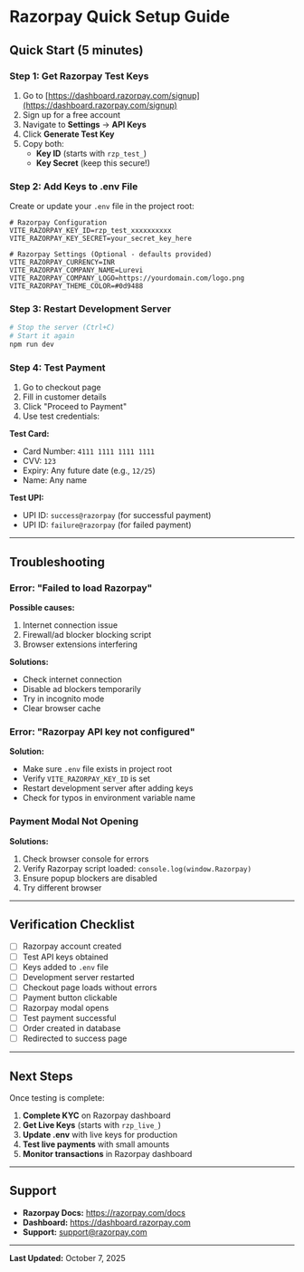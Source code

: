 # Razorpay Quick Setup Guide

## Quick Start (5 minutes)

### Step 1: Get Razorpay Test Keys

1. Go to [https://dashboard.razorpay.com/signup](https://dashboard.razorpay.com/signup)
2. Sign up for a free account
3. Navigate to **Settings** → **API Keys**
4. Click **Generate Test Key**
5. Copy both:
   - **Key ID** (starts with `rzp_test_`)
   - **Key Secret** (keep this secure!)

### Step 2: Add Keys to .env File

Create or update your `.env` file in the project root:

```env
# Razorpay Configuration
VITE_RAZORPAY_KEY_ID=rzp_test_xxxxxxxxxx
VITE_RAZORPAY_KEY_SECRET=your_secret_key_here

# Razorpay Settings (Optional - defaults provided)
VITE_RAZORPAY_CURRENCY=INR
VITE_RAZORPAY_COMPANY_NAME=Lurevi
VITE_RAZORPAY_COMPANY_LOGO=https://yourdomain.com/logo.png
VITE_RAZORPAY_THEME_COLOR=#0d9488
```

### Step 3: Restart Development Server

```bash
# Stop the server (Ctrl+C)
# Start it again
npm run dev
```

### Step 4: Test Payment

1. Go to checkout page
2. Fill in customer details
3. Click "Proceed to Payment"
4. Use test credentials:

**Test Card:**
- Card Number: `4111 1111 1111 1111`
- CVV: `123`
- Expiry: Any future date (e.g., `12/25`)
- Name: Any name

**Test UPI:**
- UPI ID: `success@razorpay` (for successful payment)
- UPI ID: `failure@razorpay` (for failed payment)

---

## Troubleshooting

### Error: "Failed to load Razorpay"

**Possible causes:**
1. Internet connection issue
2. Firewall/ad blocker blocking script
3. Browser extensions interfering

**Solutions:**
- Check internet connection
- Disable ad blockers temporarily
- Try in incognito mode
- Clear browser cache

### Error: "Razorpay API key not configured"

**Solution:**
- Make sure `.env` file exists in project root
- Verify `VITE_RAZORPAY_KEY_ID` is set
- Restart development server after adding keys
- Check for typos in environment variable name

### Payment Modal Not Opening

**Solutions:**
1. Check browser console for errors
2. Verify Razorpay script loaded: `console.log(window.Razorpay)`
3. Ensure popup blockers are disabled
4. Try different browser

---

## Verification Checklist

- [ ] Razorpay account created
- [ ] Test API keys obtained
- [ ] Keys added to `.env` file
- [ ] Development server restarted
- [ ] Checkout page loads without errors
- [ ] Payment button clickable
- [ ] Razorpay modal opens
- [ ] Test payment successful
- [ ] Order created in database
- [ ] Redirected to success page

---

## Next Steps

Once testing is complete:

1. **Complete KYC** on Razorpay dashboard
2. **Get Live Keys** (starts with `rzp_live_`)
3. **Update .env** with live keys for production
4. **Test live payments** with small amounts
5. **Monitor transactions** in Razorpay dashboard

---

## Support

- **Razorpay Docs:** https://razorpay.com/docs
- **Dashboard:** https://dashboard.razorpay.com
- **Support:** support@razorpay.com

---

**Last Updated:** October 7, 2025
